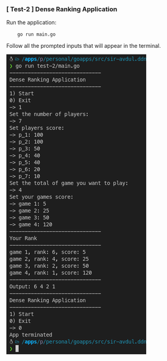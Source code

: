 ### [ Test-2 ] Dense Ranking Application
Run the application: 
```
    go run main.go
```
Follow all the prompted inputs that will appear in the terminal.
<p align="left">
    <img src="../assets/test-2_sc.png" alt="swagger">
</p>